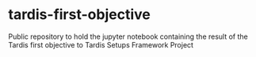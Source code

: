 # tardis-first-objective
Public repository to hold the jupyter notebook containing the result of the Tardis first objective to Tardis Setups Framework Project
